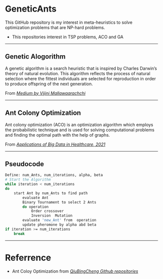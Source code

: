 # GeneticAnts
This GitHub repository is my interest in meta-heuristics to solve optimization problems that are NP-hard problems. 
- This repositories interest in TSP problems, ACO and GA

---
## Genetic Alogorithm
A genetic algorithm is a search heuristic that is inspired by Charles Darwin’s theory of natural evolution. This algorithm reflects the process of natural selection where the fittest individuals are selected for reproduction in order to produce offspring of the next generation.

From *[Medium by Vijini Mallawaarachchi](https://towardsdatascience.com/introduction-to-genetic-algorithms-including-example-code-e396e98d8bf3)*

---
## Ant Colony Optimization
Ant colony optimization (ACO) is an optimization algorithm which employs the probabilistic technique and is used for solving computational problems and finding the optimal path with the help of graphs.
    
From *[Applications of Big Data in Healthcare, 2021](https://www.sciencedirect.com/science/article/pii/B9780128202036000023)*

---
## Pseudocode
```bash
Define: num_Ants, num_iterations, alpha, beta
# Start the Algorithm
while iteration < num_iterations
do     
    start Ant by num_Ants to find path
        evaluate Ant
        Binary Tournament to select 2 Ants 
        do operation
            Order crossover 
            Inversion  Mutation  
        evaluate 'new_Ant' from  operation
        update pheromone by alpha abd beta
if iteration >= num_iterations
    break
```
---

# Referrence
- Ant Coloy Optimization 
from *[QiuBingCheng Github repositories](https://github.com/QiuBingCheng/MediumArticle)*